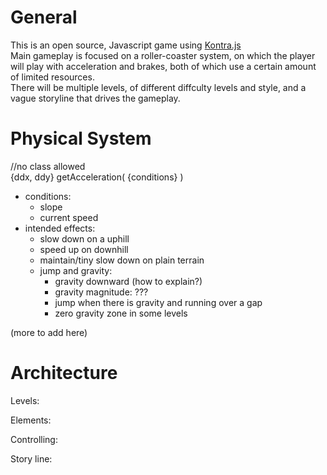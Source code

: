 # General
This is an open source, Javascript game using [Kontra.js](https://github.com/straker/kontra)  
Main gameplay is focused on a roller-coaster system, on which the player will play with acceleration and brakes, both of which use a certain amount of limited resources.  
There will be multiple levels, of different diffculty levels and style, and a vague storyline that drives the gameplay.  
  
# Physical System  
//no class allowed  
{ddx, ddy} getAcceleration( {conditions} )  
* conditions:  
  * slope  
  * current speed  
* intended effects:  
  * slow down on a uphill  
  * speed up on downhill  
  * maintain/tiny slow down on plain terrain  
  * jump and gravity:  
    * gravity downward (how to explain?)  
    * gravity magnitude: ???  
    * jump when there is gravity and running over a gap  
    * zero gravity zone in some levels  
    
(more to add here)  

# Architecture  
Levels:  

Elements:  

Controlling:  

Story line:  

